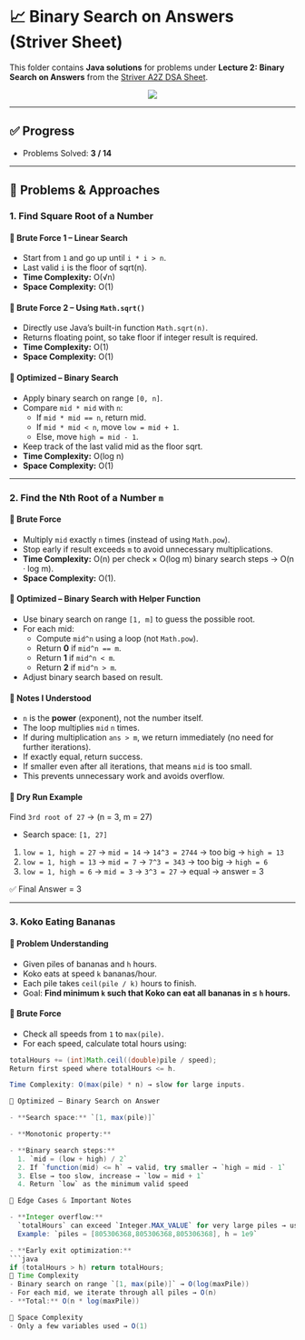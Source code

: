# 📈 Binary Search on Answers (Striver Sheet)

This folder contains **Java solutions** for problems under **Lecture 2: Binary Search on Answers** from the [Striver A2Z DSA Sheet](https://takeuforward.org/interviews/strivers-sde-sheet-top-coding-interview-problems/).

<p align="center">
  <img src="https://img.shields.io/badge/Binary%20Search%20on%20Answers-3%2F14-yellow?style=for-the-badge" />
</p>

---

## ✅ Progress
- Problems Solved: **3 / 14**

---

## 📌 Problems & Approaches

### 1. Find Square Root of a Number

#### 🔹 Brute Force 1 – Linear Search
- Start from `1` and go up until `i * i > n`.  
- Last valid `i` is the floor of sqrt(n).  
- **Time Complexity:** O(√n)  
- **Space Complexity:** O(1)  

#### 🔹 Brute Force 2 – Using `Math.sqrt()`
- Directly use Java’s built-in function `Math.sqrt(n)`.  
- Returns floating point, so take floor if integer result is required.  
- **Time Complexity:** O(1)  
- **Space Complexity:** O(1)  

#### 🔹 Optimized – Binary Search
- Apply binary search on range `[0, n]`.  
- Compare `mid * mid` with `n`:  
  - If `mid * mid == n`, return mid.  
  - If `mid * mid < n`, move `low = mid + 1`.  
  - Else, move `high = mid - 1`.  
- Keep track of the last valid mid as the floor sqrt.  
- **Time Complexity:** O(log n)  
- **Space Complexity:** O(1)  

---

### 2. Find the Nth Root of a Number `m`

#### 🔹 Brute Force
- Multiply `mid` exactly `n` times (instead of using `Math.pow`).  
- Stop early if result exceeds `m` to avoid unnecessary multiplications.  
- **Time Complexity:** O(n) per check × O(log m) binary search steps → O(n · log m).  
- **Space Complexity:** O(1).  

#### 🔹 Optimized – Binary Search with Helper Function
- Use binary search on range `[1, m]` to guess the possible root.  
- For each mid:  
  - Compute `mid^n` using a loop (not `Math.pow`).  
  - Return **0** if `mid^n == m`.  
  - Return **1** if `mid^n < m`.  
  - Return **2** if `mid^n > m`.  
- Adjust binary search based on result.  

#### 🔹 Notes I Understood
- `n` is the **power** (exponent), not the number itself.  
- The loop multiplies `mid` `n` times.  
- If during multiplication `ans > m`, we return immediately (no need for further iterations).  
- If exactly equal, return success.  
- If smaller even after all iterations, that means `mid` is too small.  
- This prevents unnecessary work and avoids overflow.  

#### 📝 Dry Run Example
Find `3rd root of 27` → (n = 3, m = 27)

- Search space: `[1, 27]`
1. `low = 1, high = 27` → `mid = 14` → `14^3 = 2744` → too big → `high = 13`
2. `low = 1, high = 13` → `mid = 7` → `7^3 = 343` → too big → `high = 6`
3. `low = 1, high = 6` → `mid = 3` → `3^3 = 27` → equal → answer = 3

✅ Final Answer = 3

---

### 3. Koko Eating Bananas

#### 🔹 Problem Understanding
- Given piles of bananas and `h` hours.  
- Koko eats at speed `k` bananas/hour.  
- Each pile takes `ceil(pile / k)` hours to finish.  
- Goal: **Find minimum `k` such that Koko can eat all bananas in ≤ `h` hours.**

#### 🔹 Brute Force
- Check all speeds from `1` to `max(pile)`.  
- For each speed, calculate total hours using:
```java
totalHours += (int)Math.ceil((double)pile / speed);
Return first speed where totalHours <= h.

Time Complexity: O(max(pile) * n) → slow for large inputs.

🔹 Optimized – Binary Search on Answer

- **Search space:** `[1, max(pile)]`

- **Monotonic property:**  

- **Binary search steps:**  
  1. `mid = (low + high) / 2`  
  2. If `function(mid) <= h` → valid, try smaller → `high = mid - 1`  
  3. Else → too slow, increase → `low = mid + 1`  
  4. Return `low` as the minimum valid speed

🔹 Edge Cases & Important Notes

- **Integer overflow:**  
  `totalHours` can exceed `Integer.MAX_VALUE` for very large piles → use `long`.  
  Example: `piles = [805306368,805306368,805306368], h = 1e9`

- **Early exit optimization:**  
```java
if (totalHours > h) return totalHours;
🔹 Time Complexity
- Binary search on range `[1, max(pile)]` → O(log(maxPile))  
- For each mid, we iterate through all piles → O(n)  
- **Total:** O(n * log(maxPile))

🔹 Space Complexity
- Only a few variables used → O(1)

